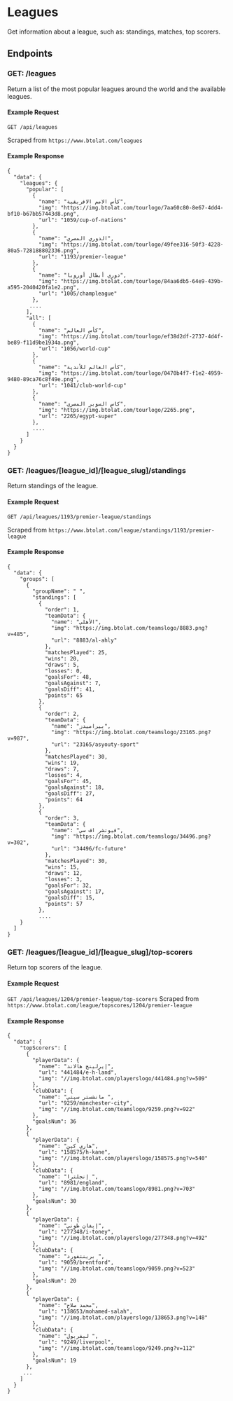 # Leagues
Get information about a league, such as: standings, matches, top scorers.

## Endpoints
### GET: /leagues
Return a list of the most popular leagues around the world and the available leagues.

#### Example Request
`GET /api/leagues`

Scraped from `https://www.btolat.com/leagues`

#### Example Response
```
{
  "data": {
    "leagues": {
      "popular": [
        {
          "name": "كأس الامم الافريقية",
          "img": "https://img.btolat.com/tourlogo/7aa60c80-8e67-4dd4-bf10-b67bb57443d8.png",
          "url": "1059/cup-of-nations"
        },
        {
          "name": "الدوري المصري",
          "img": "https://img.btolat.com/tourlogo/49fee316-50f3-4228-80a5-728188802336.png",
          "url": "1193/premier-league"
        },
        {
          "name": "دوري أبطال أوروبا",
          "img": "https://img.btolat.com/tourlogo/84aa6db5-64e9-439b-a595-2040420fa1e2.png",
          "url": "1005/champleague"
        },
       ....
      ],
      "all": [
        {
          "name": "كأس العالم",
          "img": "https://img.btolat.com/tourlogo/ef38d2df-2737-4d4f-be89-f11d9be1934a.png",
          "url": "1056/world-cup"
        },
        {
          "name": "كأس العالم للأندية",
          "img": "https://img.btolat.com/tourlogo/0470b4f7-f1e2-4959-9480-89ca76c8f49e.png",
          "url": "1041/club-world-cup"
        },
        {
          "name": "كاس السوبر المصري",
          "img": "https://img.btolat.com/tourlogo/2265.png",
          "url": "2265/egypt-super"
        },
        ....
      ]
    }
  }
}
```
### GET: /leagues/[league_id]/[league_slug]/standings
Return standings of the league.
#### Example Request
`GET /api/leagues/1193/premier-league/standings`

Scraped from `https://www.btolat.com/league/standings/1193/premier-league`

#### Example Response
```
{
  "data": {
    "groups": [
      {
        "groupName": " ",
        "standings": [
          {
            "order": 1,
            "teamData": {
              "name": "الأهلي",
              "img": "https://img.btolat.com/teamslogo/8883.png?v=485",
              "url": "8883/al-ahly"
            },
            "matchesPlayed": 25,
            "wins": 20,
            "draws": 5,
            "losses": 0,
            "goalsFor": 48,
            "goalsAgainst": 7,
            "goalsDiff": 41,
            "points": 65
          },
          {
            "order": 2,
            "teamData": {
              "name": "بيراميدز",
              "img": "https://img.btolat.com/teamslogo/23165.png?v=987",
              "url": "23165/asyouty-sport"
            },
            "matchesPlayed": 30,
            "wins": 19,
            "draws": 7,
            "losses": 4,
            "goalsFor": 45,
            "goalsAgainst": 18,
            "goalsDiff": 27,
            "points": 64
          },
          {
            "order": 3,
            "teamData": {
              "name": "فيوتشر اف سي",
              "img": "https://img.btolat.com/teamslogo/34496.png?v=302",
              "url": "34496/fc-future"
            },
            "matchesPlayed": 30,
            "wins": 15,
            "draws": 12,
            "losses": 3,
            "goalsFor": 32,
            "goalsAgainst": 17,
            "goalsDiff": 15,
            "points": 57
          },
          ....
    }
  ]
}
```
### GET: /leagues/[league_id]/[league_slug]/top-scorers
Return top scorers of the league.
#### Example Request
`GET /api/leagues/1204/premier-league/top-scorers`
Scraped from `https://www.btolat.com/league/topscores/1204/premier-league`

#### Example Response
```
{
  "data": {
    "topScorers": [
      {
        "playerData": {
          "name": "إيرلينج هالاند",
          "url": "441484/e-h-land",
          "img": "//img.btolat.com/playerslogo/441484.png?v=509"
        },
        "clubData": {
          "name": "مانشستر سيتي ",
          "url": "9259/manchester-city",
          "img": "//img.btolat.com/teamslogo/9259.png?v=922"
        },
        "goalsNum": 36
      },
      {
        "playerData": {
          "name": "هاري كين",
          "url": "158575/h-kane",
          "img": "//img.btolat.com/playerslogo/158575.png?v=540"
        },
        "clubData": {
          "name": "إنجلترا ",
          "url": "8981/england",
          "img": "//img.btolat.com/teamslogo/8981.png?v=703"
        },
        "goalsNum": 30
      },
      {
        "playerData": {
          "name": "إيفان طوني",
          "url": "277348/i-toney",
          "img": "//img.btolat.com/playerslogo/277348.png?v=492"
        },
        "clubData": {
          "name": "برينتفورد ",
          "url": "9059/brentford",
          "img": "//img.btolat.com/teamslogo/9059.png?v=523"
        },
        "goalsNum": 20
      },
      {
        "playerData": {
          "name": "محمد صلاح",
          "url": "138653/mohamed-salah",
          "img": "//img.btolat.com/playerslogo/138653.png?v=148"
        },
        "clubData": {
          "name": "ليفربول ",
          "url": "9249/liverpool",
          "img": "//img.btolat.com/teamslogo/9249.png?v=112"
        },
        "goalsNum": 19
      },
     ...
    ]
  }
}
```
